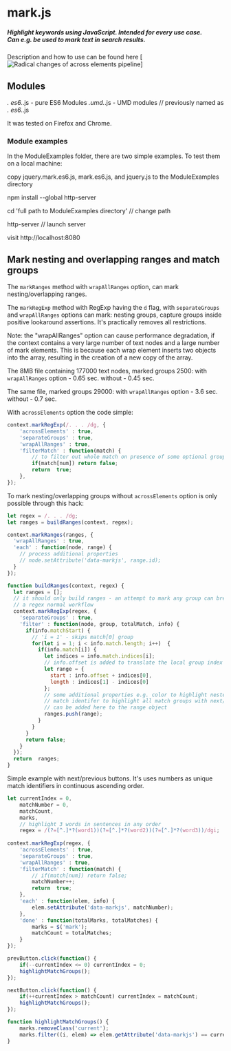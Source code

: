 # mark.js

##### Highlight keywords using JavaScript. Intended for every use case. <br> Can e.g. be used to mark text in search results.

Description and how to use can be found here [![Radical changes of across elements pipeline](https://github.com/julmot/mark.js/pull/450)]

## Modules
*. es6.*.js - pure ES6 Modules
*.umd.*.js - UMD modules    // previously named as *. es6.*.js 

It was tested on Firefox and Chrome.

### Module examples
In the ModuleExamples folder, there are two simple examples.
To test them on a local machine:

copy jquery.mark.es6.js, mark.es6.js, and jquery.js to the ModuleExamples directory

npm install --global http-server

cd 'full path to ModuleExamples directory'    // change path

http-server  // launch server

visit http://localhost:8080

## Mark nesting and overlapping ranges and match groups
The `markRanges` method with `wrapAllRanges` option, can mark nesting/overlapping ranges.

The `markRegExp` method with RegExp having the `d` flag, with `separateGroups` and `wrapAllRanges` options can mark:
nesting groups, capture groups inside positive lookaround assertions. It's practically removes all restrictions. 

Note: the "wrapAllRanges" option can cause performance degradation, if the context contains a very large number of text nodes and a large number of mark elements.
This is because each wrap element inserts two objects into the array, resulting in the creation of a new copy of the array.

The 8MB file containing 177000 text nodes, marked groups 2500:
with `wrapAllRanges` option - 0.65 sec.
without - 0.45 sec.

The same file, marked groups 29000:
with `wrapAllRanges` option - 3.6 sec.
without - 0.7 sec.

With `acrossElements` option the code simple:
``` js
context.markRegExp(/. . . /dg, {
    'acrossElements' : true,
    'separateGroups' : true,
    'wrapAllRanges' : true,
    'filterMatch' : function(match) {
        // to filter out whole match on presence of some optional group
        if(match[num]) return false;
		return  true;
	},
});
```

To mark nesting/overlapping groups without `acrossElements` option is only possible through this hack:
``` js
let regex = /. . . /dg;
let ranges = buildRanges(context, regex);

context.markRanges(ranges, {
  'wrapAllRanges' : true,
  'each' : function(node, range) {
    // process additional properties
    // node.setAttribute('data-markjs', range.id);
  }
});

function buildRanges(context, regex) {
  let ranges = [];
  // it should only build ranges - an attempt to mark any group can break
  // a regex normal workflow 
  context.markRegExp(regex, {
    'separateGroups' : true,
    'filter' : function(node, group, totalMatch, info) {
      if(info.matchStart) {
        // 'i = 1' - skips match[0] group
        for(let i = 1; i < info.match.length; i++)  {
          if(info.match[i]) {
            let indices = info.match.indices[i];
            // info.offset is added to translate the local group index to the absolute one
            let range = {
              start : info.offset + indices[0],
              length : indices[1] - indices[0]
            };
            // some additional properties e.g. color to highlight nested group,
            // match identifer to highlight all match groups with next/previous buttons ...
            // can be added here to the range object
            ranges.push(range);
          }
        }
      }
      return false;
    }
  });
  return  ranges;
}
```

Simple example with next/previous buttons. It's uses numbers as unique match identifiers in continuous ascending order.
``` js
let currentIndex = 0,
    matchNumber = 0,
    matchCount,
    marks,
    // highlight 3 words in sentences in any order
    regex = /(?=[^.]*?(word1))(?=[^.]*?(word2))(?=[^.]*?(word3))/dgi;
    
context.markRegExp(regex, {
    'acrossElements' : true,
    'separateGroups' : true,
    'wrapAllRanges' : true,
    'filterMatch' : function(match) {
        // if(match[num]) return false;
		matchNumber++;
		return  true;
	},
    'each' : function(elem, info) {
        elem.setAttribute('data-markjs', matchNumber);
    },
    'done' : function(totalMarks, totalMatches) {
        marks = $('mark');
        matchCount = totalMatches;
    }
});

prevButton.click(function() {
	if(--currentIndex <= 0) currentIndex = 0;
	highlightMatchGroups();
});

nextButton.click(function() {
	if(++currentIndex > matchCount) currentIndex = matchCount;
	highlightMatchGroups();
});

function highlightMatchGroups() {
	marks.removeClass('current');
	marks.filter((i, elem) => elem.getAttribute('data-markjs') == currentIndex).addClass('current');
}
```
